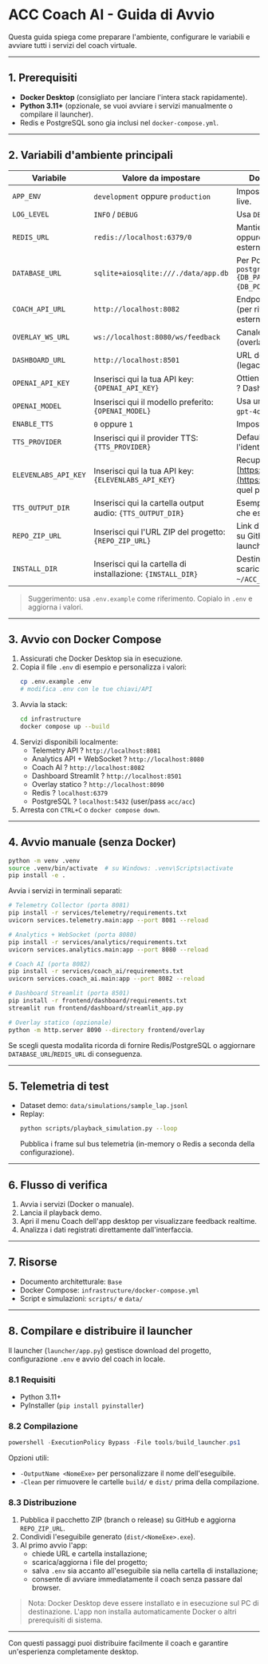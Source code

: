 # ACC Coach AI - Guida di Avvio

Questa guida spiega come preparare l'ambiente, configurare le variabili e avviare tutti i servizi del coach virtuale.

---

## 1. Prerequisiti

- **Docker Desktop** (consigliato per lanciare l'intera stack rapidamente).
- **Python 3.11+** (opzionale, se vuoi avviare i servizi manualmente o compilare il launcher).
- Redis e PostgreSQL sono gia inclusi nel `docker-compose.yml`.

---

## 2. Variabili d'ambiente principali

| Variabile            | Valore da impostare                                         | Dove ottenerla / istruzioni                                                                                          |
|----------------------|-------------------------------------------------------------|-----------------------------------------------------------------------------------------------------------------------|
| `APP_ENV`            | `development` oppure `production`                           | Imposta `production` per deploy live.                                                                                  |
| `LOG_LEVEL`          | `INFO` / `DEBUG`                                            | Usa `DEBUG` per logging dettagliato.                                                                                   |
| `REDIS_URL`          | `redis://localhost:6379/0`                                  | Mantieni il default con Docker oppure punta al tuo Redis esterno.                                                     |
| `DATABASE_URL`       | `sqlite+aiosqlite:///./data/app.db`                         | Per PostgreSQL usa `postgresql+asyncpg://{DB_USER}:{DB_PASS}@{DB_HOST}:{DB_PORT}/{DB_NAME}`.                           |
| `COACH_API_URL`      | `http://localhost:8082`                                     | Endpoint del servizio Coach AI (per riferimenti legacy o API esterne).                                                |
| `OVERLAY_WS_URL`     | `ws://localhost:8080/ws/feedback`                           | Canale WebSocket legacy (overlay web).                                                                                |
| `DASHBOARD_URL`      | `http://localhost:8501`                                     | URL della dashboard Streamlit (legacy).                                                                               |
| `OPENAI_API_KEY`     | Inserisci qui la tua API key: `{OPENAI_API_KEY}`            | Ottienila da [platform.openai.com](https://platform.openai.com) ? Dashboard API Keys.                                  |
| `OPENAI_MODEL`       | Inserisci qui il modello preferito: `{OPENAI_MODEL}`        | Usa un modello supportato (es. `gpt-4o-mini`).                                                                         |
| `ENABLE_TTS`         | `0` oppure `1`                                              | Imposta `1` per attivare la voce.                                                                                      |
| `TTS_PROVIDER`       | Inserisci qui il provider TTS: `{TTS_PROVIDER}`             | Default `gtts`; per ElevenLabs usa l'identificativo relativo.                                                          |
| `ELEVENLABS_API_KEY` | Inserisci qui la tua API key: `{ELEVENLABS_API_KEY}`        | Recuperala da [https://elevenlabs.io](https://elevenlabs.io) se utilizzi quel provider.                                |
| `TTS_OUTPUT_DIR`     | Inserisci qui la cartella output audio: `{TTS_OUTPUT_DIR}`  | Esempio: `data/audio`. Assicurati che esista o venga creata.                                                           |
| `REPO_ZIP_URL`       | Inserisci qui l'URL ZIP del progetto: `{REPO_ZIP_URL}`      | Link diretto alla release/branch su GitHub che verra scaricata dal launcher.                                          |
| `INSTALL_DIR`        | Inserisci qui la cartella di installazione: `{INSTALL_DIR}` | Destinazione locale dei file scaricati (default: `~/ACC_Coach_AI`).                                                   |

> Suggerimento: usa `.env.example` come riferimento. Copialo in `.env` e aggiorna i valori.

---

## 3. Avvio con Docker Compose

1. Assicurati che Docker Desktop sia in esecuzione.
2. Copia il file `.env` di esempio e personalizza i valori:
   ```bash
   cp .env.example .env
   # modifica .env con le tue chiavi/API
   ```
3. Avvia la stack:
   ```bash
   cd infrastructure
   docker compose up --build
   ```
4. Servizi disponibili localmente:
   - Telemetry API ? `http://localhost:8081`
   - Analytics API + WebSocket ? `http://localhost:8080`
   - Coach AI ? `http://localhost:8082`
   - Dashboard Streamlit ? `http://localhost:8501`
   - Overlay statico ? `http://localhost:8090`
   - Redis ? `localhost:6379`
   - PostgreSQL ? `localhost:5432` (user/pass `acc/acc`)
5. Arresta con `CTRL+C` o `docker compose down`.

---

## 4. Avvio manuale (senza Docker)

```bash
python -m venv .venv
source .venv/bin/activate  # su Windows: .venv\Scripts\activate
pip install -e .
```

Avvia i servizi in terminali separati:

```bash
# Telemetry Collector (porta 8081)
pip install -r services/telemetry/requirements.txt
uvicorn services.telemetry.main:app --port 8081 --reload

# Analytics + WebSocket (porta 8080)
pip install -r services/analytics/requirements.txt
uvicorn services.analytics.main:app --port 8080 --reload

# Coach AI (porta 8082)
pip install -r services/coach_ai/requirements.txt
uvicorn services.coach_ai.main:app --port 8082 --reload

# Dashboard Streamlit (porta 8501)
pip install -r frontend/dashboard/requirements.txt
streamlit run frontend/dashboard/streamlit_app.py

# Overlay statico (opzionale)
python -m http.server 8090 --directory frontend/overlay
```

Se scegli questa modalita ricorda di fornire Redis/PostgreSQL o aggiornare `DATABASE_URL`/`REDIS_URL` di conseguenza.

---

## 5. Telemetria di test

- Dataset demo: `data/simulations/sample_lap.jsonl`
- Replay:
  ```bash
  python scripts/playback_simulation.py --loop
  ```
  Pubblica i frame sul bus telemetria (in-memory o Redis a seconda della configurazione).

---

## 6. Flusso di verifica

1. Avvia i servizi (Docker o manuale).
2. Lancia il playback demo.
3. Apri il menu Coach dell'app desktop per visualizzare feedback realtime.
4. Analizza i dati registrati direttamente dall'interfaccia.

---

## 7. Risorse

- Documento architetturale: `Base`
- Docker Compose: `infrastructure/docker-compose.yml`
- Script e simulazioni: `scripts/` e `data/`

---

## 8. Compilare e distribuire il launcher

Il launcher (`launcher/app.py`) gestisce download del progetto, configurazione `.env` e avvio del coach in locale.

### 8.1 Requisiti
- Python 3.11+
- PyInstaller (`pip install pyinstaller`)

### 8.2 Compilazione
```powershell
powershell -ExecutionPolicy Bypass -File tools/build_launcher.ps1
```
Opzioni utili:
- `-OutputName <NomeExe>` per personalizzare il nome dell'eseguibile.
- `-Clean` per rimuovere le cartelle `build/` e `dist/` prima della compilazione.

### 8.3 Distribuzione
1. Pubblica il pacchetto ZIP (branch o release) su GitHub e aggiorna `REPO_ZIP_URL`.
2. Condividi l'eseguibile generato (`dist/<NomeExe>.exe`).
3. Al primo avvio l'app:
   - chiede URL e cartella installazione;
   - scarica/aggiorna i file del progetto;
   - salva `.env` sia accanto all'eseguibile sia nella cartella di installazione;
   - consente di avviare immediatamente il coach senza passare dal browser.

> Nota: Docker Desktop deve essere installato e in esecuzione sul PC di destinazione. L'app non installa automaticamente Docker o altri prerequisiti di sistema.

---

Con questi passaggi puoi distribuire facilmente il coach e garantire un'esperienza completamente desktop.
